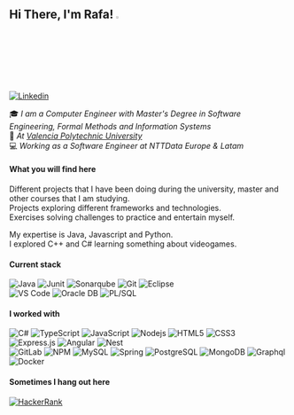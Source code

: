 <h2> Hi There, I'm Rafa!  <img src="https://media.giphy.com/media/hvRJCLFzcasrR4ia7z/giphy.gif" width="3%"></h2>   

[![Linkedin](https://img.shields.io/badge/-LinkedIn-blue?style=flat&logo=Linkedin&logoColor=white&link=https://es.linkedin.com/in/boralbgra/)](https://www.linkedin.com/in/rafa-esparza-387486114/)&nbsp;

:mortar_board: *I am a Computer Engineer with Master's Degree in Software Engineering, Formal Methods and Information Systems*   
:pushpin: *At [Valencia Polytechnic University](http://www.upv.es)*   
:computer: *Working as a Software Engineer at NTTData Europe & Latam* 

#### What you will find here
Different projects that I have been doing during the university, master and other courses that I am studying.   
Projects exploring different frameworks and technologies.   
Exercises solving challenges to practice and entertain myself.   
   
My expertise is Java, Javascript and Python.   
I explored C++ and C# learning something about videogames.   

#### Current stack
![Java](https://img.shields.io/badge/-Java-black?style=flat-square&logo=java)
![Junit](https://img.shields.io/badge/junit-black?style=flat-square&logo=junit5)
![Sonarqube](https://img.shields.io/badge/sonarqube-black?style=flat-square&logo=sonarqube)
![Git](https://img.shields.io/badge/-Git-black?style=flat-square&logo=git) 
![Eclipse](https://img.shields.io/badge/-Eclipse-black?style=flat-square&logo=eclipse)  
![VS Code](https://img.shields.io/badge/-VS_Code-black?style=flat-square&logo=visualstudiocode)
![Oracle DB](https://img.shields.io/badge/-oracle-red?style=flat-square&logo=oracle)
![PL/SQL](https://img.shields.io/badge/-pl/sql-red?style=flat-square&logo=oracle)

#### I worked with
![C#](https://img.shields.io/badge/-C_sharp-black?style=flat-square&logo=c#)
![TypeScript](https://img.shields.io/badge/-TypeScript-black?style=flat-square&logo=typeScript)
![JavaScript](https://img.shields.io/badge/-JavaScript-black?style=flat-square&logo=javascript)
![Nodejs](https://img.shields.io/badge/-Nodejs-black?style=flat-square&logo=Node.js)
![HTML5](https://img.shields.io/badge/-HTML5-black?style=flat-square&logo=html5&logoColor=white)
![CSS3](https://img.shields.io/badge/-CSS3-black?style=flat-square&logo=css3)   
![Express.js](https://img.shields.io/badge/-Express-black?style=flat-square&logo=express)
![Angular](https://img.shields.io/badge/-Angular-black?style=flat-square&logo=angular)
![Nest](https://img.shields.io/badge/-Nestjs-black?style=flat-square&logo=Nest.js)   
![GitLab](https://img.shields.io/badge/-GitLab-black?style=flat-square&logo=gitlab)
![NPM](https://img.shields.io/badge/-NPM-black?style=flat-square&logo=npm)
![MySQL](https://img.shields.io/badge/-MySQL-black?style=flat-square&logo=mysql)
![Spring](https://img.shields.io/badge/-Spring-black?style=flat-square&logo=spring)
![PostgreSQL](https://img.shields.io/badge/-PostgreSQL-black?style=flat-square&logo=postgresql)
![MongoDB](https://img.shields.io/badge/-Mongodb-black?style=flat-square&logo=mongodb)
![Graphql](https://img.shields.io/badge/-Graphql-black?style=flat-square&logo=graphql)
![Docker](https://img.shields.io/badge/-Docker-black?style=flat-square&logo=docker)    

#### Sometimes I hang out here
[![HackerRank](https://img.shields.io/badge/-HackerRank-black?style=flat-square&logo=hackerrank)](https://www.hackerrank.com/fytta)
